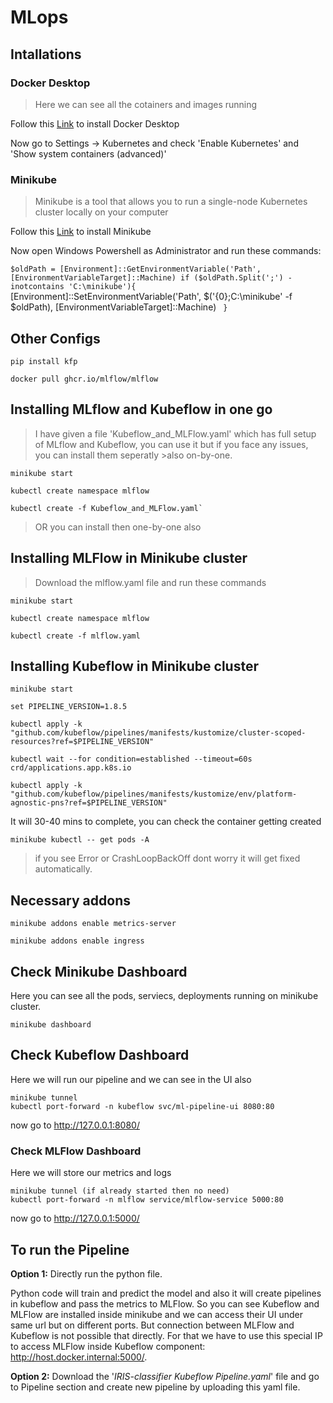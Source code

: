# MLops

## Intallations

### Docker Desktop

> Here we can see all the cotainers and images running

Follow this [Link](https://docs.docker.com/desktop/install/windows-install/) to install Docker Desktop

Now go to Settings -> Kubernetes and check 'Enable Kubernetes' and 'Show system containers (advanced)'

### Minikube

> Minikube is a tool that allows you to run a single-node Kubernetes cluster locally on your computer

Follow this [Link](https://minikube.sigs.k8s.io/docs/start/) to install Minikube

Now open Windows Powershell as Administrator and run these commands:

`$oldPath = [Environment]::GetEnvironmentVariable('Path', [EnvironmentVariableTarget]::Machine)
if ($oldPath.Split(';') -inotcontains 'C:\minikube'){ `
  [Environment]::SetEnvironmentVariable('Path', $('{0};C:\minikube' -f $oldPath), [EnvironmentVariableTarget]::Machine) `
}`

## Other Configs
```
pip install kfp

docker pull ghcr.io/mlflow/mlflow
```


## Installing MLflow and Kubeflow in one go
> I have given a file 'Kubeflow_and_MLFlow.yaml' which has full setup of MLflow and Kubeflow, you can use it but if you face any issues, you can install them seperatly >also on-by-one.
```
minikube start

kubectl create namespace mlflow

kubectl create -f Kubeflow_and_MLFlow.yaml`
```

> OR you can install then one-by-one also



## Installing MLFlow in Minikube cluster

> Download the mlflow.yaml file and run these commands
```
minikube start

kubectl create namespace mlflow

kubectl create -f mlflow.yaml
```
## Installing Kubeflow in Minikube cluster
```
minikube start

set PIPELINE_VERSION=1.8.5

kubectl apply -k "github.com/kubeflow/pipelines/manifests/kustomize/cluster-scoped-resources?ref=$PIPELINE_VERSION"

kubectl wait --for condition=established --timeout=60s crd/applications.app.k8s.io

kubectl apply -k "github.com/kubeflow/pipelines/manifests/kustomize/env/platform-agnostic-pns?ref=$PIPELINE_VERSION"
```
It will 30-40 mins to complete, you can check the container getting created

`minikube kubectl -- get pods -A`

> if you see Error or CrashLoopBackOff dont worry it will get fixed automatically.

## Necessary addons
```
minikube addons enable metrics-server

minikube addons enable ingress
```
## Check Minikube Dashboard

Here you can see all the pods, serviecs, deployments running on minikube cluster.

`minikube dashboard`

## Check Kubeflow Dashboard
Here we will run our pipeline and we can see in the UI also
```
minikube tunnel
kubectl port-forward -n kubeflow svc/ml-pipeline-ui 8080:80
```
now go to http://127.0.0.1:8080/

### Check MLFlow Dashboard
Here we will store our metrics and logs
```
minikube tunnel (if already started then no need)
kubectl port-forward -n mlflow service/mlflow-service 5000:80
```
now go to http://127.0.0.1:5000/

## To run the Pipeline

**Option 1:** 
Directly run the python file.

Python code will train and predict the model and also it will create pipelines in kubeflow and pass the metrics to MLFlow. So you can see Kubeflow and MLFlow are installed inside minikube and we can access their UI under same url but on different ports. But connection between MLFlow and Kubeflow is not possible that directly. For that we have to use this special IP to access MLFlow inside Kubeflow component: http://host.docker.internal:5000/.

**Option 2:** 
Download the '_IRIS-classifier Kubeflow Pipeline.yaml_' file and go to Pipeline section and create new pipeline by uploading this yaml file. 


